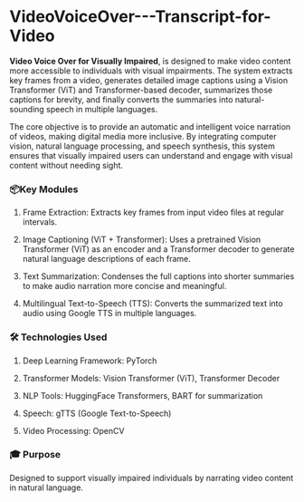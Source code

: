 # VideoVoiceOver---Transcript-for-Video

**Video Voice Over for Visually Impaired**, is designed to make video content more accessible to individuals with visual impairments. The system extracts key frames from a video, generates detailed image captions using a Vision Transformer (ViT) and Transformer-based decoder, summarizes those captions for brevity, and finally converts the summaries into natural-sounding speech in multiple languages.

The core objective is to provide an automatic and intelligent voice narration of videos, making digital media more inclusive. By integrating computer vision, natural language processing, and speech synthesis, this system ensures that visually impaired users can understand and engage with visual content without needing sight.

### 📦Key Modules
1. Frame Extraction: Extracts key frames from input video files at regular intervals.

2. Image Captioning (ViT + Transformer): Uses a pretrained Vision Transformer (ViT) as an encoder and a Transformer decoder to generate natural language descriptions of each frame.

3. Text Summarization: Condenses the full captions into shorter summaries to make audio narration more concise and meaningful.

4. Multilingual Text-to-Speech (TTS): Converts the summarized text into audio using Google TTS in multiple languages.

### 🛠️ Technologies Used
1. Deep Learning Framework: PyTorch

2. Transformer Models: Vision Transformer (ViT), Transformer Decoder

3. NLP Tools: HuggingFace Transformers, BART for summarization

4. Speech: gTTS (Google Text-to-Speech)

5. Video Processing: OpenCV

### 🎓 Purpose
Designed to support visually impaired individuals by narrating video content in natural language.

